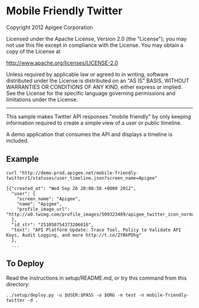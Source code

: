 # Mobile Friendly Twitter

Copyright 2012 Apigee Corporation

Licensed under the Apache License, Version 2.0 (the "License"); you may 
not use this file except in compliance with the License. You may obtain 
a copy of the License at

http://www.apache.org/licenses/LICENSE-2.0

Unless required by applicable law or agreed to in writing, software
distributed under the License is distributed on an "AS IS" BASIS,
WITHOUT WARRANTIES OR CONDITIONS OF ANY KIND, either express or implied.
See the License for the specific language governing permissions and
limitations under the License.

-------------------------------

This sample makes Twitter API responses "mobile friendly" by only keeping information
required to create a simple view of a user or public timeline.

A demo application that consumes the API and displays a timeline is included.

## Example

    curl "http://demo-prod.apigee.net/mobile-friendly-twitter/1/statuses/user_timeline.json?screen_name=Apigee"

    [{"created_at": "Wed Sep 26 20:08:58 +0000 2012",
      "user": {
        "screen_name": "Apigee",
        "name": "Apigee",
        "profile_image_url": "http://a0.twimg.com/profile_images/509323489/apigee_twitter_icon_normal.png"
      },
      "id_str": "251050754373206016",
      "text": "API Platform Update: Trace Tool, Policy to Validate API Keys, Audit Logging, and more http://t.co/ZYBkPDhg"
      },
      ...

## To Deploy

Read the instructions in setup/README.md, or try this command from this directory:

    ../setup/deploy.py -u $USER:$PASS -o $ORG -e test -n mobile-friendly-twitter -d .

